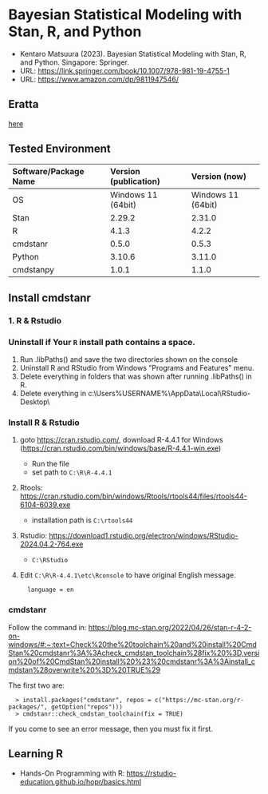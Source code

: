 # Bayesian Statistical Modeling with Stan, R, and Python
- Kentaro Matsuura (2023). Bayesian Statistical Modeling with Stan, R, and Python. Singapore: Springer.
- URL: https://link.springer.com/book/10.1007/978-981-19-4755-1
- URL: https://www.amazon.com/dp/9811947546/

## Eratta
[here](errata.md)

## Tested Environment
| Software/Package Name | Version (publication) | Version (now) |
|:-----------|:------------|:------------|
| OS | Windows 11 (64bit) | Windows 11 (64bit) |
| Stan | 2.29.2 | 2.31.0 |
| R | 4.1.3 | 4.2.2 |
| cmdstanr | 0.5.0 | 0.5.3 |
| Python | 3.10.6 | 3.11.0 |
| cmdstanpy | 1.0.1 | 1.1.0 |


## Install cmdstanr

### 1. R & Rstudio
### Uninstall if Your `R` install path contains a space. 
1. Run .libPaths() and save the two directories shown on the console
2. Uninstall R and RStudio from Windows "Programs and Features" menu.
3. Delete everything in folders that was shown after running .libPaths() in R.
4. Delete everything in c:\Users\%USERNAME%\AppData\Local\RStudio-Desktop\

### Install R & Rstudio
1. goto https://cran.rstudio.com/, download R-4.4.1 for Windows (https://cran.rstudio.com/bin/windows/base/R-4.4.1-win.exe)
    - Run the file    
    - set path to `C:\R\R-4.4.1`
2. Rtools: https://cran.rstudio.com/bin/windows/Rtools/rtools44/files/rtools44-6104-6039.exe
    -  installation path is `C:\rtools44`
3. Rstudio: https://download1.rstudio.org/electron/windows/RStudio-2024.04.2-764.exe 
    - `C:\RStudio`

4. Edit `C:\R\R-4.4.1\etc\Rconsole` to have original English message.
     ```
       language = en
     ```
  
### cmdstanr

Follow the command in:
https://blog.mc-stan.org/2022/04/26/stan-r-4-2-on-windows/#:~:text=Check%20the%20toolchain%20and%20install%20CmdStan%20cmdstanr%3A%3Acheck_cmdstan_toolchain%28fix%20%3D,version%20of%20CmdStan%20install%20%23%20cmdstanr%3A%3Ainstall_cmdstan%28overwrite%20%3D%20TRUE%29 

The first two are:
```
  > install.packages("cmdstanr", repos = c("https://mc-stan.org/r-packages/", getOption("repos")))
  > cmdstanr::check_cmdstan_toolchain(fix = TRUE)
```
If you come to see an error message, then you must fix it first.

## Learning R
- Hands-On Programming with R: https://rstudio-education.github.io/hopr/basics.html 
